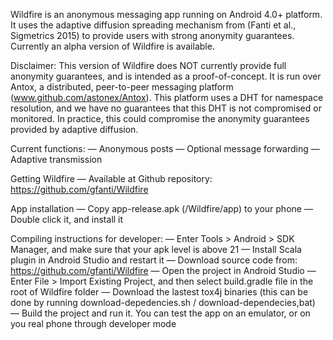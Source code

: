 Wildfire is an anonymous messaging app running on Android 4.0+ platform. It uses the adaptive diffusion spreading mechanism from (Fanti et al., Sigmetrics 2015) to provide users with strong anonymity guarantees. Currently an alpha version of Wildfire is available. 

Disclaimer: This version of Wildfire does NOT currently provide full anonymity guarantees, and is intended as a proof-of-concept. It is run over Antox, a distributed, peer-to-peer messaging platform (www.github.com/astonex/Antox). This platform uses a DHT for namespace resolution, and we have no guarantees that this DHT is not compromised or monitored. In practice, this could compromise the anonymity guarantees provided by adaptive diffusion.  

Current functions:
— Anonymous posts
— Optional message forwarding
— Adaptive transmission

Getting Wildfire
— Available at Github repository: https://github.com/gfanti/Wildfire

App installation
— Copy app-release.apk (/Wildfire/app) to your phone
— Double click it, and install it

Compiling instructions for developer:
— Enter Tools > Android > SDK Manager, and make sure that your apk level is above 21
— Install Scala plugin in Android Studio and restart it
— Download source code from: https://github.com/gfanti/Wildfire
— Open the project in Android Studio
— Enter File > Import Existing Project, and then select build.gradle file in the root of Wildfire folder
— Download the lastest tox4j binaries (this can be done by running download-depedencies.sh / download-dependecies,bat)
— Build the project and run it. You can test the app on an emulator, or on you real phone through developer mode
